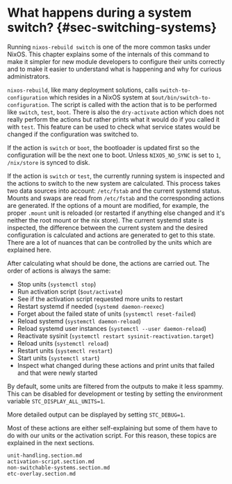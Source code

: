 # What happens during a system switch? {#sec-switching-systems}

Running `nixos-rebuild switch` is one of the more common tasks under NixOS.
This chapter explains some of the internals of this command to make it simpler
for new module developers to configure their units correctly and to make it
easier to understand what is happening and why for curious administrators.

`nixos-rebuild`, like many deployment solutions, calls `switch-to-configuration`
which resides in a NixOS system at `$out/bin/switch-to-configuration`. The
script is called with the action that is to be performed like `switch`, `test`,
`boot`. There is also the `dry-activate` action which does not really perform
the actions but rather prints what it would do if you called it with `test`.
This feature can be used to check what service states would be changed if the
configuration was switched to.

If the action is `switch` or `boot`, the bootloader is updated first so the
configuration will be the next one to boot. Unless `NIXOS_NO_SYNC` is set to
`1`, `/nix/store` is synced to disk.

If the action is `switch` or `test`, the currently running system is inspected
and the actions to switch to the new system are calculated. This process takes
two data sources into account: `/etc/fstab` and the current systemd status.
Mounts and swaps are read from `/etc/fstab` and the corresponding actions are
generated. If the options of a mount are modified, for example, the proper `.mount`
unit is reloaded (or restarted if anything else changed and it's neither the root
mount or the nix store). The current systemd state is inspected, the difference
between the current system and the desired configuration is calculated and
actions are generated to get to this state. There are a lot of nuances that can
be controlled by the units which are explained here.

After calculating what should be done, the actions are carried out. The order
of actions is always the same:
- Stop units (`systemctl stop`)
- Run activation script (`$out/activate`)
- See if the activation script requested more units to restart
- Restart systemd if needed (`systemd daemon-reexec`)
- Forget about the failed state of units (`systemctl reset-failed`)
- Reload systemd (`systemctl daemon-reload`)
- Reload systemd user instances (`systemctl --user daemon-reload`)
- Reactivate sysinit (`systemctl restart sysinit-reactivation.target`)
- Reload units (`systemctl reload`)
- Restart units (`systemctl restart`)
- Start units (`systemctl start`)
- Inspect what changed during these actions and print units that failed and
  that were newly started

By default, some units are filtered from the outputs to make it less spammy.
This can be disabled for development or testing by setting the environment variable
`STC_DISPLAY_ALL_UNITS=1`.

More detailed output can be displayed by setting `STC_DEBUG=1`.

Most of these actions are either self-explaining but some of them have to do
with our units or the activation script. For this reason, these topics are
explained in the next sections.

```{=include=} sections
unit-handling.section.md
activation-script.section.md
non-switchable-systems.section.md
etc-overlay.section.md
```
